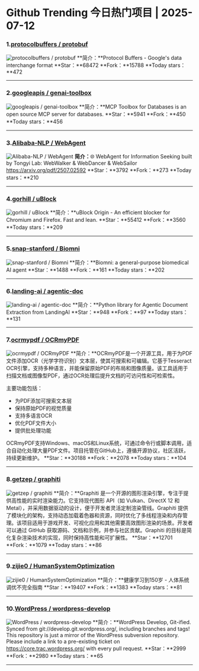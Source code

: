 # Github Trending 今日热门项目 | 2025-07-12
### 1.[protocolbuffers / protobuf](https://github.com/protocolbuffers/protobuf)

![protocolbuffers / protobuf](https://opengraph.githubassets.com/3893dd20cefe16029e086ac1d3db790a3bebc179ebdc7720f57120a7e8020e40/protocolbuffers/protobuf)
**简介：**Protocol Buffers - Google's data interchange format
**Star：**68472
**Fork：**15788
**Today stars：**472

---

### 2.[googleapis / genai-toolbox](https://github.com/googleapis/genai-toolbox)

![googleapis / genai-toolbox](https://repository-images.githubusercontent.com/812044182/9691d4ec-d0aa-4903-b9ba-55670028f730)
**简介：**MCP Toolbox for Databases is an open source MCP server for databases.
**Star：**5941
**Fork：**450
**Today stars：**456

---

### 3.[Alibaba-NLP / WebAgent](https://github.com/Alibaba-NLP/WebAgent)

![Alibaba-NLP / WebAgent](https://opengraph.githubassets.com/38dad5777ffd89804a7513341e5123ccf644eaabda8a8e0e5304f16e2ff8ebbb/Alibaba-NLP/WebAgent)
**简介：**🌐 WebAgent for Information Seeking built by Tongyi Lab: WebWalker & WebDancer & WebSailor https://arxiv.org/pdf/2507.02592
**Star：**3792
**Fork：**273
**Today stars：**210

---

### 4.[gorhill / uBlock](https://github.com/gorhill/uBlock)

![gorhill / uBlock](https://opengraph.githubassets.com/6734c5402d08bf138749f2adfe93d441fd1f635f5f8e8ad89d2e0ae837e2b3a6/gorhill/uBlock)
**简介：**uBlock Origin - An efficient blocker for Chromium and Firefox. Fast and lean.
**Star：**55412
**Fork：**3560
**Today stars：**209

---

### 5.[snap-stanford / Biomni](https://github.com/snap-stanford/Biomni)

![snap-stanford / Biomni](https://opengraph.githubassets.com/3aa274afc33eeb8b261893f4ff4a864ec0c5c120b32089b7da705d8a9257221c/snap-stanford/Biomni)
**简介：**Biomni: a general-purpose biomedical AI agent
**Star：**1488
**Fork：**161
**Today stars：**202

---

### 6.[landing-ai / agentic-doc](https://github.com/landing-ai/agentic-doc)

![landing-ai / agentic-doc](https://opengraph.githubassets.com/9c2fd272b9e1ee84c600a05aceb62868be6dcb642ca4892278cb331fa4b1a653/landing-ai/agentic-doc)
**简介：**Python library for Agentic Document Extraction from LandingAI
**Star：**948
**Fork：**97
**Today stars：**131

---

### 7.[ocrmypdf / OCRmyPDF](https://github.com/ocrmypdf/OCRmyPDF)

![ocrmypdf / OCRmyPDF](https://repository-images.githubusercontent.com/15333471/e04d2d80-a1ce-11e9-9a19-3c7090039f98)
**简介：**OCRmyPDF是一个开源工具，用于为PDF文件添加OCR（光学字符识别）文本层，使其可搜索和可编辑。它基于Tesseract OCR引擎，支持多种语言，并能保留原始PDF的布局和图像质量。该工具适用于扫描文档或图像型PDF，通过OCR处理后提升文档的可访问性和可检索性。  

主要功能包括：  
- 为PDF添加可搜索文本层  
- 保持原始PDF的视觉质量  
- 支持多语言OCR  
- 优化PDF文件大小  
- 提供批处理功能  

OCRmyPDF支持Windows、macOS和Linux系统，可通过命令行或脚本调用，适合自动化处理大量PDF文件。项目托管在GitHub上，遵循开源协议，社区活跃，持续更新维护。
**Star：**30188
**Fork：**2078
**Today stars：**104

---

### 8.[getzep / graphiti](https://github.com/getzep/graphiti)

![getzep / graphiti](https://opengraph.githubassets.com/b07f47b691667dea02c0a5c0824a9222e473b5ab2f134b6cde8b2cdc8cdf760a/getzep/graphiti)
**简介：**Graphiti 是一个开源的图形渲染引擎，专注于提供高性能的实时渲染能力。它支持现代图形 API（如 Vulkan、DirectX 12 和 Metal），并采用数据驱动的设计，便于开发者灵活定制渲染管线。Graphiti 提供了模块化的架构，支持动态加载着色器和资源，同时优化了多线程渲染和内存管理。该项目适用于游戏开发、可视化应用和其他需要高效图形渲染的场景。开发者可以通过 GitHub 获取源码、文档和示例，并参与社区贡献。Graphiti 的目标是简化复杂渲染技术的实现，同时保持高性能和可扩展性。
**Star：**12701
**Fork：**1079
**Today stars：**86

---

### 9.[zijie0 / HumanSystemOptimization](https://github.com/zijie0/HumanSystemOptimization)

![zijie0 / HumanSystemOptimization](https://opengraph.githubassets.com/fe724042f5d254658e1044e736991beba87f1999a832c0019dbc841d68c83d32/zijie0/HumanSystemOptimization)
**简介：**健康学习到150岁 - 人体系统调优不完全指南
**Star：**19407
**Fork：**1383
**Today stars：**81

---

### 10.[WordPress / wordpress-develop](https://github.com/WordPress/wordpress-develop)

![WordPress / wordpress-develop](https://repository-images.githubusercontent.com/75645659/65d8c700-61f8-11e9-8b50-3180f3fbcf9f)
**简介：**WordPress Develop, Git-ified. Synced from git://develop.git.wordpress.org/, including branches and tags! This repository is just a mirror of the WordPress subversion repository. Please include a link to a pre-existing ticket on https://core.trac.wordpress.org/ with every pull request.
**Star：**2999
**Fork：**2980
**Today stars：**65

---

